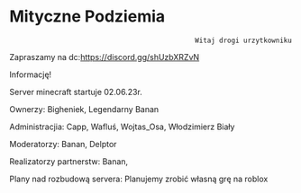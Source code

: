 # Mityczne Podziemia
                                                  Witaj drogi urzytkowniku
Zapraszamy na dc:https://discord.gg/shUzbXRZvN




Informację! 

Server minecraft startuje 02.06.23r.

Ownerzy: 
Bigheniek, 
Legendarny Banan

Administracjia:
Capp, 
Wafluś, 
Wojtas_Osa, 
Włodzimierz Biały

Moderatorzy:
Banan, 
Delptor

Realizatorzy partnerstw:
Banan, 

Plany nad rozbudową servera:
Planujemy zrobić własną grę na roblox

